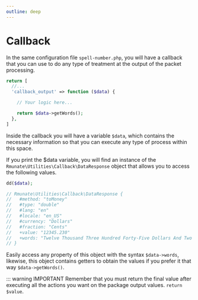 ```yaml
---
outline: deep
---
```


# Callback

In the same configuration file `spell-number.php`, you will have a callback that you can use to do any type of treatment at the output of the packet processing.

``` php
return [
  //...
  'callback_output' => function ($data) {

    // Your logic here...

    return $data->getWords();
  }, 
]
```

Inside the callback you will have a variable `$data`, which contains the necessary information so that you can execute any type of process within this space.

If you print the $data variable, you will find an instance of the `Rmunate\Utilities\Callback\DataResponse` object that allows you to access the following values.

``` php
dd($data);

// Rmunate\Utilities\Callback\DataResponse {
//   #method: "toMoney"
//   #type: "double"
//   #lang: "en"
//   #locale: "en_US"
//   #currency: "Dollars"
//   #fraction: "Cents"
//   +value: "12345.230"
//   +words: "Twelve Thousand Three Hundred Forty-Five Dollars And Two Hundred Thirty Cents"
// }
```

Easily access any property of this object with the syntax `$data->words`, likewise, this object contains getters to obtain the values if you prefer it that way `$data->getWords()`.

::: warning IMPORTANT
Remember that you must return the final value after executing all the actions you want on the package output values.
`return $value`.

